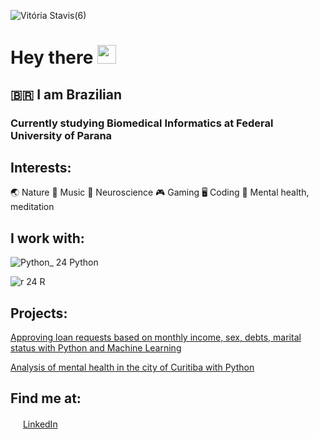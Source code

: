 ![Vitória Stavis(6)](https://user-images.githubusercontent.com/72163805/112758828-aafdfa00-8fc6-11eb-889f-0d0d6d3ed853.png)




# Hey there <img src="https://raw.githubusercontent.com/iampavangandhi/iampavangandhi/master/gifs/Hi.gif" width="30px">

## 🇧🇷 I am Brazilian
### Currently studying Biomedical Informatics at Federal University of Parana

## Interests:
🌏 Nature
🎵 Music
🧠 Neuroscience
🎮 Gaming
🖥️ Coding
💭 Mental health, meditation

## I work with:
![Python_ 24](https://user-images.githubusercontent.com/72163805/112757777-8f442500-8fc1-11eb-9116-15056055c464.png)   Python

![r 24](https://user-images.githubusercontent.com/72163805/112757804-abe05d00-8fc1-11eb-8db3-c085d8fbbb8c.png)   R

## Projects:
<a href="https://github.com/vitoriastavis/datascientistinpractice"></a> [Approving loan requests based on monthly income, sex, debts, marital status with Python and Machine Learning](https://github.com/vitoriastavis/datascientistinpractice)

<a href="https://github.com/vitoriastavis/datascientistinpractice"></a> [Analysis of mental health in the city of Curitiba with Python](https://github.com/vitoriastavis/datascientistinpractice)  


## Find me at:

<a href="https://www.linkedin.com/in/vitoriastavis"><img src="https://user-images.githubusercontent.com/72163805/112757608-d4b42280-8fc0-11eb-92fd-df007da05247.png" width="16"></a> [LinkedIn](https://www.linkedin.com/in/vitoriastavis)  


